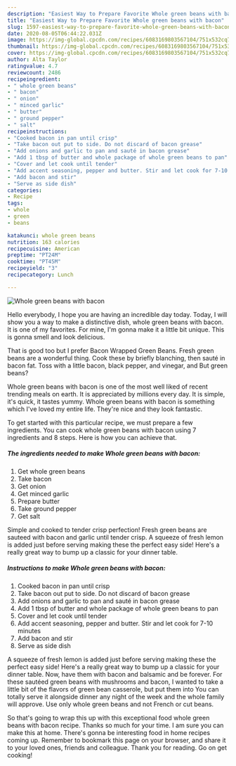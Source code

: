 ```yaml
---
description: "Easiest Way to Prepare Favorite Whole green beans with bacon"
title: "Easiest Way to Prepare Favorite Whole green beans with bacon"
slug: 1597-easiest-way-to-prepare-favorite-whole-green-beans-with-bacon
date: 2020-08-05T06:44:22.031Z
image: https://img-global.cpcdn.com/recipes/6083169803567104/751x532cq70/whole-green-beans-with-bacon-recipe-main-photo.jpg
thumbnail: https://img-global.cpcdn.com/recipes/6083169803567104/751x532cq70/whole-green-beans-with-bacon-recipe-main-photo.jpg
cover: https://img-global.cpcdn.com/recipes/6083169803567104/751x532cq70/whole-green-beans-with-bacon-recipe-main-photo.jpg
author: Alta Taylor
ratingvalue: 4.7
reviewcount: 2486
recipeingredient:
- " whole green beans"
- " bacon"
- " onion"
- " minced garlic"
- " butter"
- " ground pepper"
- " salt"
recipeinstructions:
- "Cooked bacon in pan until crisp"
- "Take bacon out put to side. Do not discard of bacon grease"
- "Add onions and garlic to pan and sauté in bacon grease"
- "Add 1 tbsp of butter and whole package of whole green beans to pan"
- "Cover and let cook until tender"
- "Add accent seasoning, pepper and butter. Stir and let cook for 7-10 minutes"
- "Add bacon and stir"
- "Serve as side dish"
categories:
- Recipe
tags:
- whole
- green
- beans

katakunci: whole green beans 
nutrition: 163 calories
recipecuisine: American
preptime: "PT24M"
cooktime: "PT45M"
recipeyield: "3"
recipecategory: Lunch

---
```



![Whole green beans with bacon](https://img-global.cpcdn.com/recipes/6083169803567104/751x532cq70/whole-green-beans-with-bacon-recipe-main-photo.jpg)

Hello everybody, I hope you are having an incredible day today. Today, I will show you a way to make a distinctive dish, whole green beans with bacon. It is one of my favorites. For mine, I'm gonna make it a little bit unique. This is gonna smell and look delicious.

That is good too but I prefer Bacon Wrapped Green Beans. Fresh green beans are a wonderful thing. Cook these by briefly blanching, then sauté in bacon fat. Toss with a little bacon, black pepper, and vinegar, and But green beans?

Whole green beans with bacon is one of the most well liked of recent trending meals on earth. It is appreciated by millions every day. It is simple, it's quick, it tastes yummy. Whole green beans with bacon is something which I've loved my entire life. They're nice and they look fantastic.


To get started with this particular recipe, we must prepare a few ingredients. You can cook whole green beans with bacon using 7 ingredients and 8 steps. Here is how you can achieve that.

<!--inarticleads1-->

##### The ingredients needed to make Whole green beans with bacon:

1. Get  whole green beans
1. Take  bacon
1. Get  onion
1. Get  minced garlic
1. Prepare  butter
1. Take  ground pepper
1. Get  salt


Simple and cooked to tender crisp perfection! Fresh green beans are sauteed with bacon and garlic until tender crisp. A squeeze of fresh lemon is added just before serving making these the perfect easy side! Here&#39;s a really great way to bump up a classic for your dinner table. 

<!--inarticleads2-->

##### Instructions to make Whole green beans with bacon:

1. Cooked bacon in pan until crisp
1. Take bacon out put to side. Do not discard of bacon grease
1. Add onions and garlic to pan and sauté in bacon grease
1. Add 1 tbsp of butter and whole package of whole green beans to pan
1. Cover and let cook until tender
1. Add accent seasoning, pepper and butter. Stir and let cook for 7-10 minutes
1. Add bacon and stir
1. Serve as side dish


A squeeze of fresh lemon is added just before serving making these the perfect easy side! Here&#39;s a really great way to bump up a classic for your dinner table. Now, have them with bacon and balsamic and be forever. For these sautéed green beans with mushrooms and bacon, I wanted to take a little bit of the flavors of green bean casserole, but put them into You can totally serve it alongside dinner any night of the week and the whole family will approve. Use only whole green beans and not French or cut beans. 

So that's going to wrap this up with this exceptional food whole green beans with bacon recipe. Thanks so much for your time. I am sure you can make this at home. There's gonna be interesting food in home recipes coming up. Remember to bookmark this page on your browser, and share it to your loved ones, friends and colleague. Thank you for reading. Go on get cooking!
